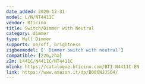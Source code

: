```yaml
---
date_added: 2020-12-31
model: L/N/NT4411C
vendor: BTicino
title: Switch/Dimmer with Neutral
category: dimmer
type: Wall Dimmer
supports: on/off, brightness
zigbeemodel: [' Dimmer switch with neutral']
compatible: [z2m,zha]
z2m: L441C/N4411C/NT4411C
mlink: https://catalogue.bticino.com/BTI-N4411C-EN
link: https://www.amazon.it/dp/B086NJJS64/
---
```

